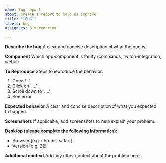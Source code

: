 ```yaml
---
name: Bug report
about: Create a report to help us improve
title: "[BUG]"
labels: bug
assignees: Simorenarium

---
```


**Describe the bug**
A clear and concise description of what the bug is.

**Component**
Which app-component is faulty (commands, twitch-integration, webui)

**To Reproduce**
Steps to reproduce the behavior:
1. Go to '...'
2. Click on '....'
3. Scroll down to '....'
4. See error

**Expected behavior**
A clear and concise description of what you expected to happen.

**Screenshots**
If applicable, add screenshots to help explain your problem.

**Desktop (please complete the following information):**
 - Browser [e.g. chrome, safari]
 - Version [e.g. 22]

**Additional context**
Add any other context about the problem here.
